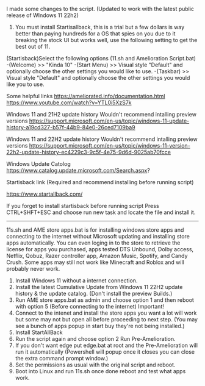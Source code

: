 I made some changes to the script.     (Updated to work with the latest public release of WIndows 11 22h2)

1. You must install Startisallback, this is a trial but a few dollars is way better than paying hundreds for a OS that spies on you due to it breaking the stock UI but works well, use the following setting to get the best out of 11.

(Startisback)Select the following options (11.sh and Amelioration Script.bat)
-(Welcome) >> "Kinda 10"
-(Start Menu) >> Visual style "Default" and optionally choose the other settings you would like to use.
-(Taskbar) >> Visual style "Default" and optionally choose the other settings you would like you to use.

Some helpful links
https://ameliorated.info/documentation.html
https://www.youtube.com/watch?v=YTL0i5XzS7k


Windows 11 and 21H2 update history Wouldn't recommend intalling preview versions
https://support.microsoft.com/en-us/topic/windows-11-update-history-a19cd327-b57f-44b9-84e0-26ced7109ba9

Windows 11 and 22H2 update history Wouldn't recommend intalling preview versions
https://support.microsoft.com/en-us/topic/windows-11-version-22h2-update-history-ec4229c3-9c5f-4e75-9d6d-9025ab70fcce

Windows Update Catolog
https://www.catalog.update.microsoft.com/Search.aspx?

Startisback link (Required and recommend installing before running script)

https://www.startallback.com/

If you forget to install startisback before running script Press CTRL+SHFT+ESC and choose run new task and locate the file and install it.

_______________________________________________________________________________________________________________

11s.sh and  AME store apps.bat is for installing windows store apps and connecting to the internet without Microsoft updating and installing store apps automatically. You can even loging in to the store to retrieve the license for apps you purchased, apps tested DTS Unbound, Dolby access, Netflix, Qobuz, Razer controller app, Amazon Music, Spotify, and Candy Crush. Some apps may still not work like Minecraft and Roblox and will probably never work.

1. Install Windows 11 without a internet connection.
2. Install the latest Cumulative Update from Windows 11 22H2 update history & the update catalog.
   (Don't install the preview Builds.)
3. Run AME store apps.bat as admin and choose option 1 and then reboot with option 5
   (Before connecting to the internet) Important!
4. Connect to the intenet and install the store apps you want a lot will work but some may not but open all before proceeding to next step.
    (You may see a bunch of apps popup in start buy they're not being installed.)
5. Install StartAllBack
6. Run the script again and choose option 2 Run Pre-Amelioration.
7. If you don't want edge put edge.bat at root and the Pre-Amelioration will run it automatically
   (Powershell will popup once it closes you can close the extra command prompt window.)
8. Set the permissions as usual with the original script and reboot.
9. Boot into Linux and run 11s.sh once done reboot and test what apps work.



<meta name="google-site-verification" content="Guvcpri3VY7BhPelKDT-Bd82vkQtRn_k36gpWPcbfTo" />
